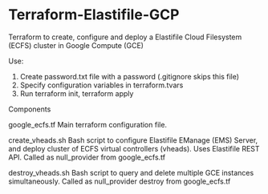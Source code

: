 # Terraform-Elastifile-GCP

Terraform to create, configure and deploy a Elastifile Cloud Filesystem (ECFS) cluster in Google Compute (GCE)

Use:

1. Create password.txt file with a password (.gitignore skips this file)
2. Specify configuration variables in terraform.tvars
3. Run terraform init, terraform apply


Components

google_ecfs.tf
Main terraform configuration file.

create_vheads.sh
Bash script to configure Elastifile EManage (EMS) Server, and deploy cluster of ECFS virtual controllers (vheads). Uses Elastifile REST API. Called as null_provider from google_ecfs.tf 

destroy_vheads.sh
Bash script to query and delete multiple GCE instances simultaneously. Called as null_provider destroy from google_ecfs.tf 
